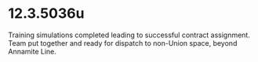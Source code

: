 # 12.3.5036u
Training simulations completed leading to successful contract assignment. Team put together and ready for dispatch to non-Union space, beyond Annamite Line.